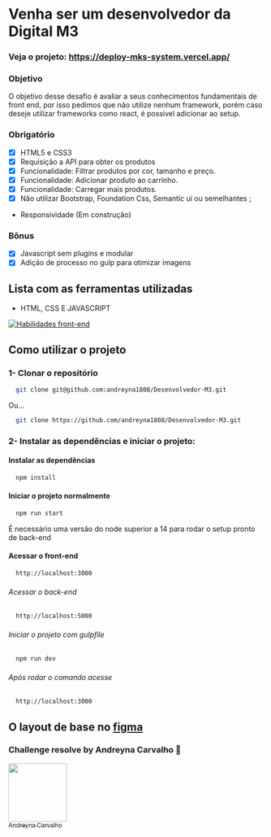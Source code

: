 # Venha ser um desenvolvedor da Digital M3

### Veja o projeto: https://deploy-mks-system.vercel.app/

### Objetivo

O objetivo desse desafio é avaliar a seus conhecimentos fundamentais de front end, por isso pedimos que não utilize nenhum framework, porém caso deseje utilizar frameworks como react, é possivel adicionar ao setup.
### Obrigatório

- [x] HTML5 e CSS3
- [x] Requisição a API para obter os produtos
- [x] Funcionalidade: Filtrar produtos por cor, tamanho e preço.
- [x] Funcionalidade: Adicionar produto ao carrinho.
- [x] Funcionalidade: Carregar mais produtos.
- [x] Não utilizar Bootstrap, Foundation Css, Semantic ui ou semelhantes ;
- Responsividade (Em construção)

### Bônus

- [x] Javascript sem plugins e modular
- [x] Adição de processo no gulp para otimizar imagens
## Lista com as ferramentas utilizadas

- HTML, CSS E JAVASCRIPT

[![Habilidades front-end](https://skillicons.dev/icons?i=html,css,js)](https://skillicons.dev)

## Como utilizar o projeto

### 1- Clonar o repositório

```bash
  git clone git@github.com:andreyna1808/Desenvolvedor-M3.git
```
  
   Ou...
   
```bash
  git clone https://github.com/andreyna1808/Desenvolvedor-M3.git
```

### 2- Instalar as dependências e iniciar o projeto:

 #### Instalar as dependências
 
```bash
  npm install
```

 #### Iniciar o projeto normalmente
 
```bash
  npm run start
```

É necessário uma versão do node superior a 14 para rodar o setup pronto de back-end

 #### Acessar o front-end

```bash
  http://localhost:3000
```

 ###### Acessar o back-end

```bash
  http://localhost:5000
```

###### Iniciar o projeto com gulpfile
 
```bash
  npm run dev
```

 ###### Após rodar o comando acesse

```bash
  http://localhost:3000
```

## O layout de base no [figma](https://www.figma.com/file/hPfcV6VClVfkHCtje9997Q/Desafio-m3?node-id=0%3A1)

### Challenge resolve by Andreyna Carvalho 🤗

[<img src="https://avatars.githubusercontent.com/u/87716793?v=4" width=115><br><sub>Andreyna Carvalho</sub>](https://github.com/andreyna1808)
  

